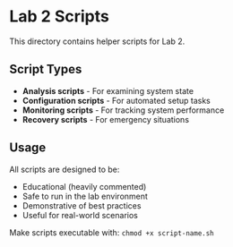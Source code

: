 # Lab 2 Scripts

This directory contains helper scripts for Lab 2.

## Script Types

- **Analysis scripts** - For examining system state
- **Configuration scripts** - For automated setup tasks
- **Monitoring scripts** - For tracking system performance
- **Recovery scripts** - For emergency situations

## Usage

All scripts are designed to be:
- Educational (heavily commented)
- Safe to run in the lab environment
- Demonstrative of best practices
- Useful for real-world scenarios

Make scripts executable with: `chmod +x script-name.sh`
